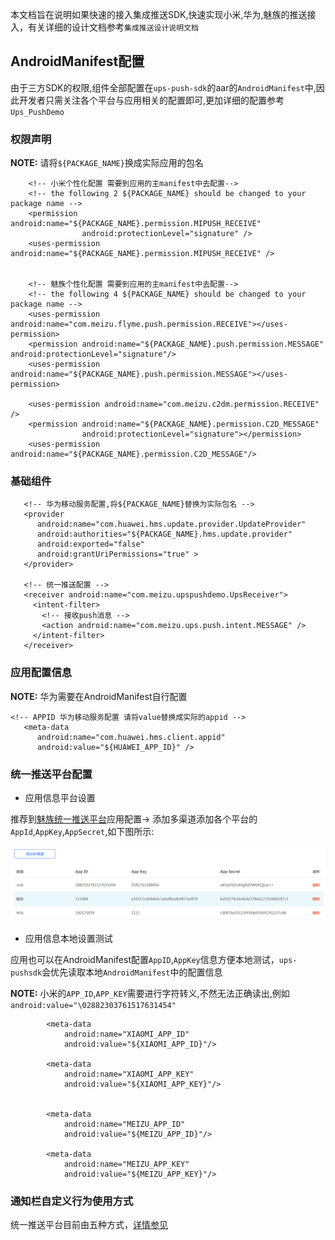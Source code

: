 本文档旨在说明如果快速的接入集成推送SDK,快速实现小米,华为,魅族的推送接入，有关详细的设计文档参考`集成推送设计说明文档`

## AndroidManifest配置

由于三方SDK的权限,组件全部配置在`ups-push-sdk`的aar的`AndroidManifest`中,因此开发者只需关注各个平台与应用相关的配置即可,更加详细的配置参考`Ups_PushDemo`

### 权限声明

**NOTE:** 请将`${PACKAGE_NAME}`换成实际应用的包名

```
    <!-- 小米个性化配置 需要到应用的主manifest中去配置-->
    <!-- the following 2 ${PACKAGE_NAME} should be changed to your package name -->
    <permission android:name="${PACKAGE_NAME}.permission.MIPUSH_RECEIVE"
                android:protectionLevel="signature" />
    <uses-permission android:name="${PACKAGE_NAME}.permission.MIPUSH_RECEIVE" />


    <!-- 魅族个性化配置 需要到应用的主manifest中去配置-->
    <!-- the following 4 ${PACKAGE_NAME} should be changed to your package name -->
    <uses-permission android:name="com.meizu.flyme.push.permission.RECEIVE"></uses-permission>
    <permission android:name="${PACKAGE_NAME}.push.permission.MESSAGE" android:protectionLevel="signature"/>
    <uses-permission android:name="${PACKAGE_NAME}.push.permission.MESSAGE"></uses-permission>

    <uses-permission android:name="com.meizu.c2dm.permission.RECEIVE" />
    <permission android:name="${PACKAGE_NAME}.permission.C2D_MESSAGE"
                android:protectionLevel="signature"></permission>
    <uses-permission android:name="${PACKAGE_NAME}.permission.C2D_MESSAGE"/>
```


### 基础组件

```
   <!-- 华为移动服务配置,将${PACKAGE_NAME}替换为实际包名 -->
   <provider
      android:name="com.huawei.hms.update.provider.UpdateProvider"
      android:authorities="${PACKAGE_NAME}.hms.update.provider"
      android:exported="false"
      android:grantUriPermissions="true" >
   </provider>

   <!-- 统一推送配置 -->
   <receiver android:name="com.meizu.upspushdemo.UpsReceiver">
     <intent-filter>
       <!-- 接收push消息 -->
       <action android:name="com.meizu.ups.push.intent.MESSAGE" />
     </intent-filter>
   </receiver>

```

### 应用配置信息

**NOTE:** 华为需要在AndroidManifest自行配置

```
<!-- APPID 华为移动服务配置 请将value替换成实际的appid -->
   <meta-data
      android:name="com.huawei.hms.client.appid"
      android:value="${HUAWEI_APP_ID}" />
```



### 统一推送平台配置

* 应用信息平台设置

推荐到[魅族统一推送平台](mzups.meizu.com)应用配置-> 添加多渠道添加各个平台的`AppId`,`AppKey`,`AppSecret`,如下图所示:

![image](attach/app-setting.png)



* 应用信息本地设置测试

应用也可以在AndroidManifest配置`AppID`,`AppKey`信息方便本地测试，`ups-pushsdk`会优先读取本地`AndroidManifest`中的配置信息

**NOTE:** 小米的`APP_ID`,`APP_KEY`需要进行字符转义,不然无法正确读出,例如`android:value="\02882303761517631454"`

```     
        <meta-data
            android:name="XIAOMI_APP_ID"
            android:value="${XIAOMI_APP_ID}"/>

        <meta-data
            android:name="XIAOMI_APP_KEY"
            android:value="${XIAOMI_APP_KEY}"/>


        <meta-data
            android:name="MEIZU_APP_ID"
            android:value="${MEIZU_APP_ID}"/>

        <meta-data
            android:name="MEIZU_APP_KEY"
            android:value="${MEIZU_APP_KEY}"/>

```


### 通知栏自定义行为使用方式

统一推送平台目前由五种方式，[详情参见](UpsIntegrateReadme.md)